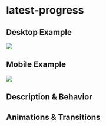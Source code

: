 # latest-progress
## Desktop Example
<!-- Include an image of this block from the desktop prototype. -->
<img src="https://i.imgur.com/QLJ7Ocn.png" />

## Mobile Example
<!-- Include an image of this block from the mobile prototype. -->
<img src="https://i.imgur.com/uqgruUM.png" />

## Description & Behavior
<!-- How does this block function? Does anything change when an element is clicked? Explain the purpose of this block in detail. -->

## Animations & Transitions
<!-- Should this component transition in or out in a certain way? Are there any hover animations? Describe anything that a static image of the component doesn't display.  -->

